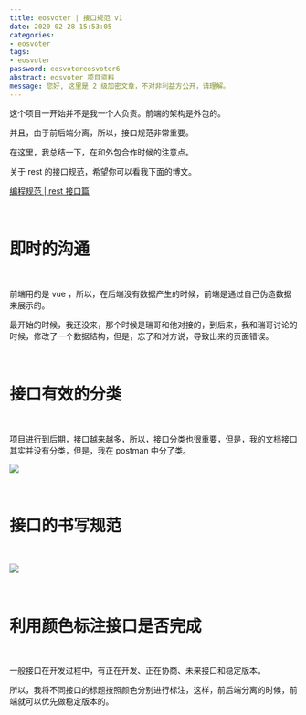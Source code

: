 ```yaml
---
title: eosvoter | 接口规范 v1
date: 2020-02-28 15:53:05
categories:
- eosvoter
tags:
- eosvoter
password: eosvotereosvoter6
abstract: eosvoter 项目资料
message: 您好, 这里是 2 级加密文章，不对非利益方公开，请理解。
---
```

这个项目一开始并不是我一个人负责。前端的架构是外包的。

并且，由于前后端分离，所以，接口规范非常重要。

在这里，我总结一下，在和外包合作时候的注意点。

关于 rest 的接口规范，希望你可以看我下面的博文。

[编程规范 | rest 接口篇](https://benpaodewoniu.github.io/2020/03/03/standard0/)

<!-- more -->

<br/>

# 即时的沟通

<br/>

前端用的是 vue ，所以，在后端没有数据产生的时候，前端是通过自己伪造数据来展示的。

最开始的时候，我还没来，那个时候是瑞哥和他对接的，到后来，我和瑞哥讨论的时候，修改了一个数据结构，但是，忘了和对方说，导致出来的页面错误。

<br/>

# 接口有效的分类

<br/>

项目进行到后期，接口越来越多，所以，接口分类也很重要，但是，我的文档接口其实并没有分类，但是，我在 postman 中分了类。

![](/images/eos_voter/6_0.png)

<br/>

# 接口的书写规范

<br/>

![](/images/eos_voter/6_1.png)

<br/>

# 利用颜色标注接口是否完成

<br/>

一般接口在开发过程中，有正在开发、正在协商、未来接口和稳定版本。

所以，我将不同接口的标题按照颜色分别进行标注，这样，前后端分离的时候，前端就可以优先做稳定版本的。

